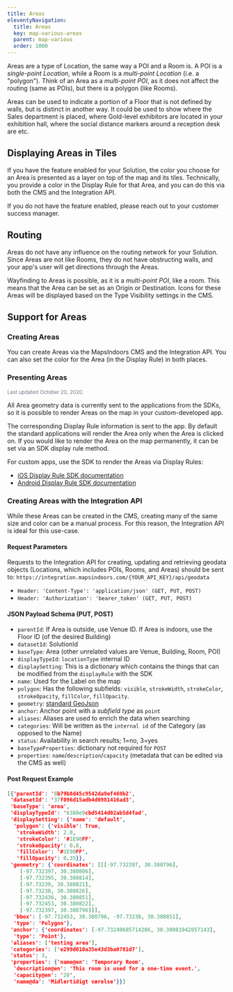 ```yaml
---
title: Areas
eleventyNavigation:
  title: Areas
  key: map-various-areas
  parent: map-various
  order: 1000
---
```


Areas are a type of Location, the same way a POI and a Room is. A POI is a *single-point Location*, while a Room is a *multi-point Location* (i.e. a "polygon"). Think of an Area as a *multi-point POI*, as it does not affect the routing (same as POIs), but there is a polygon (like Rooms).

Areas can be used to indicate a portion of a Floor that is not defined by walls, but is distinct in another way. It could be used to show where the Sales department is placed, where Gold-level exhibitors are located in your exhibition hall, where the social distance markers around a reception desk are etc.

## Displaying Areas in Tiles

If you have the feature enabled for your Solution, the color you choose for an Area is presented as a layer on top of the map and its tiles. Technically, you provide a color in the Display Rule for that Area, and you can do this via both the CMS and the Integration API.

If you do not have the feature enabled, please reach out to your customer success manager.

## Routing

Areas do not have any influence on the routing network for your Solution. Since Areas are not like Rooms, they do not have obstructing walls, and your app's user will get directions through the Areas.

Wayfinding to Areas is possible, as it is a *multi-point POI*, like a room. This means that the Area can be set as an Origin or Destination. Icons for these Areas will be displayed based on the Type Visibility settings in the CMS.

## Support for Areas

### Creating Areas

You can create Areas via the MapsIndoors CMS and the Integration API. You can also set the color for the Area (in the Display Rule) in both places.

### Presenting Areas

<small style="color: #707a89;">Last updated October 20, 2020.</small>

All Area geometry data is currently sent to the applications from the SDKs, so it is possible to render Areas on the map in your custom-developed app.

The corresponding Display Rule information is sent to the app. By default the standard applications will render the Area only when the Area is clicked on. If you would like to render the Area on the map permanently, it can be set via an SDK display rule method.

For custom apps, use the SDK to render the Areas via Display Rules:

- [iOS Display Rule SDK documentation](https://app.mapsindoors.com/mapsindoors/reference/ios/v3/interface_m_p_location_display_rule.html)
- [Android Display Rule SDK documentation](https://app.mapsindoors.com/mapsindoors/reference/android/v3/com/mapsindoors/mapssdk/LocationDisplayRule.html)

### Creating Areas with the Integration API

While these Areas can be created in the CMS, creating many of the same size and color can be a manual process. For this reason, the Integration API is ideal for this use-case.

#### Request Parameters

Requests to the Integration API for creating, updating and retrieving geodata objects (Locations, which includes POIs, Rooms, and Areas) should be sent to: `https://integration.mapsindoors.com/{YOUR_API_KEY}/api/geodata`

- `Header: 'Content-Type': 'application/json' (GET, PUT, POST)`
- `Header: 'Authorization': 'bearer_token' (GET, PUT, POST)`

#### JSON Payload Schema (PUT, POST)

- `parentId`: If Area is outside, use Venue ID. If Area is indoors, use the Floor ID (of the desired Building)
- `datasetId`: SolutionId
- `baseType`: Area (other unrelated values are Venue, Building, Room, POI)
- `displayTypeId`: `locationType` internal ID
- `displaySetting`: This is a dictionary which contains the things that can be modified from the `displayRule` with the SDK
- `name`: Used for the Label on the map
- `polygon`: Has the following subfields: `visible`, `strokeWidth`, `strokeColor`, `strokeOpacity`, `fillColor`, `fillOpacity`.
- `geometry`: [standard GeoJson](https://tools.ietf.org/html/rfc7946#section-3.1)
- `anchor`: Anchor point with a *subfield type* as `point`
- `aliases`: Aliases are used to enrich the data when searching
- `categories`: Will be written as the `internal id` of the Category (as opposed to the Name)
- `status`: Availability in search results; 1=no, 3=yes
- `baseTypeProperties`: dictionary not required for `POST`
- `properties`: `name`/`description`/`capacity` (metadata that can be edited via the CMS as well)

#### Post Request Example

```json
[{'parentId': '8b79b8d45c9542da9ef469b2',
 'datasetId': '37f096d15adb4d0981416ad3',
 'baseType': 'area',
 'displayTypeId': '6380e9cbd5414d02ab5d4fad',
 'displaySetting': {'name': 'default',
  'polygon': {'visible': True,
   'strokeWidth': 2.0,
   'strokeColor': '#1E90FF',
   'strokeOpacity': 0.8,
   'fillColor': '#1E90FF',
   'fillOpacity': 0.35}},
 'geometry': {'coordinates': [[[-97.732397, 30.380796],
    [-97.732397, 30.380806],
    [-97.732395, 30.380814],
    [-97.73239, 30.380821],
    [-97.73238, 30.380826],
    [-97.732436, 30.380851],
    [-97.732453, 30.380822],
    [-97.732397, 30.380796]]],
  'bbox': [-97.732453, 30.380796, -97.73238, 30.380851],
  'type': 'Polygon'},
 'anchor': {'coordinates': [-97.73240685714286, 30.38081942857143],
  'type': 'Point'},
 'aliases': ['testing area'],
 'categories': ['e299d010a35e43d3ba0781d7'],
 'status': 3,
 'properties': {'name@en': 'Temporary Room',
  'description@en': 'This room is used for a one-time event.',
  'capacity@en': '20',
  'name@da': 'Midlertidigt værelse'}}]
```
